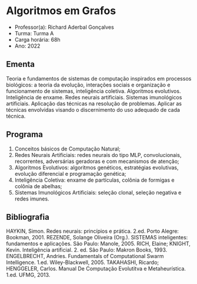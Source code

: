 # Algoritmos em Grafos

- Professor(a): Richard Aderbal Gonçalves
- Turma: Turma A
- Carga horária: 68h
- Ano: 2022

## Ementa

Teoria e fundamentos de sistemas de computação inspirados em processos biológicos: a teoria da evolução, interações sociais e organização e funcionamento de sistemas, inteligência coletiva. Algoritmos evolutivos. Inteligência de enxame. Redes neurais artificiais. Sistemas imunológicos artificiais. Aplicação das técnicas na resolução de problemas. Aplicar as técnicas envolvidas visando o discernimento do uso adequado de cada técnica.

## Programa

1. Conceitos básicos de Computação Natural;
2. Redes Neurais Artificiais: redes neurais do tipo MLP, convolucionais, recorrentes, adversárias geradoras e com mecanismos de atenção;
3. Algoritmos Evolutivos: algoritmos genéticos, estratégias evolutivas, evolução diferencial e programação genética;
4. Inteligência Coletiva: enxame de partículas, colônia de formigas e colônia de abelhas;
5. Sistemas Imunológicos Artificiais: seleção clonal, seleção negativa e redes imunes.

## Bibliografia

HAYKIN, Simon. Redes neurais: princípios e prática. 2.ed. Porto Alegre: Bookman, 2001.
REZENDE, Solange Oliveira (Org.). SISTEMAS inteligentes: fundamentos e aplicações. São Paulo: Manole, 2005.
RICH, Elaine; KNIGHT, Kevin. Inteligência artificial. 2. ed. São Paulo: Makron Books, 1993.
ENGELBRECHT, Andries. Fundamentals of Computational Swarm Intelligence. 1.ed. Wiley-Blackwell, 2005.
TAKAHASHI, Ricardo; HENGGELER, Carlos. Manual De Computação Evolutitva e Metaheurística. 1.ed. UFMG, 2013.

